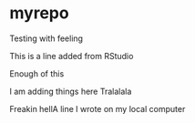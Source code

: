 # myrepo
Testing with feeling

This is a line added from RStudio

Enough of this

I am adding things here
Tralalala

Freakin hellA line I wrote on my local computer
